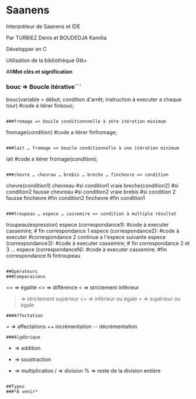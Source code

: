 Saanens
=
Interpréteur de Saanens et IDE

Par TURBIEZ Denis et BOUDEDJA Kamilia

Développer en C

Utilisation de la bibliothèque Gtk+

##**Mot clés et signification**

### bouc => Boucle itérative```
bouc(variable = début; condition d'arrêt; instruction à executer a chaque tour)
#code à itérer
finbouc;
```

###fromage => boucle conditionnnelle à zéro itération minimum
```
fromage(condition)
#code a itérer
finfromage;
```

###lait … fromage => boucle conditionnelle à une itération minimum
```
lait
#code a itérer
fromage(condition);
```

###chevre … chevrau … brebis … breche … finchevre => condition
```
chevre(condition1)
chevreau
    #si condition1 vraie
breche(condition2) #si condition2 fausse
    chevreau
        #si condition2 vraie
    brebis
        #si condition 2 fausse
    finchevre #fin condition2
finchevre #fin condition1
```

###troupeau … espece … cassemire => condition à multiple résultat
```
troupeau(expression)
    espece (correspondance1): #code à executer 
        cassemire; # fin correspondance 1
    espece (correspondance2): #code à executer
        #correspondance 2 continue a l'espece suivante 
    espece (correspondance3): #code à executer 
        cassemire; # fin correspondance 2 et 3
    …
    espece (correspondanceN): #code à executer
        cassemire; #fin correspondance N 
fintroupeau
```

##Opérateurs
###Comparaisons
```
== => égalité
<> => différence
< => strictement inférieur
> => strictement supérieur
<= => inférieur ou égale
>= => supérieur ou égale
```
###Affectation
```
= => affectations
++ incrémentation
-- décrémentation
```
###Algébrique
```
+ => addition
- => soustraction
* => multiplication
/ => division
% => reste de la division entière
```

##Types
###*À venir*